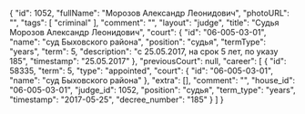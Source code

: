 {
    "id": 1052,
    "fullName": "Морозов Александр Леонидович",
    "photoURL": "",
    "tags": [
        "criminal"
    ],
    "comment": "",
    "layout": "judge",
    "title": "Судья Морозов Александр Леонидович",
    "court": {
        "id": "06-005-03-01",
        "name": "суд Быховского района",
        "position": "судья",
        "termType": "years",
        "term": 5,
        "description": "c 25.05.2017, на срок 5 лет, по указу 185",
        "timestamp": "25.05.2017"
    },
    "previousCourt": null,
    "career": [
        {
            "id": 58335,
            "term": 5,
            "type": "appointed",
            "court": {
                "id": "06-005-03-01",
                "name": "суд Быховского района"
            },
            "extra": [],
            "comment": "",
            "house_id": "06-005-03-01",
            "judge_id": 1052,
            "position": "судья",
            "term_type": "years",
            "timestamp": "2017-05-25",
            "decree_number": "185"
        }
    ]
}